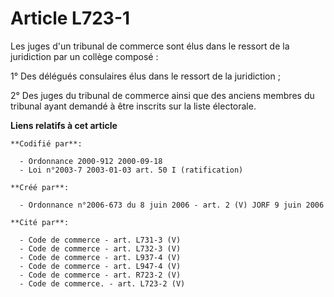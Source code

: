 # Article L723-1

Les juges d'un tribunal de commerce sont élus dans le ressort de la juridiction par un collège composé :

1° Des délégués consulaires élus dans le ressort de la juridiction ;

2° Des juges du tribunal de commerce ainsi que des anciens membres du tribunal ayant demandé à être inscrits sur la liste
électorale.

**Liens relatifs à cet article**

	**Codifié par**:

	  - Ordonnance 2000-912 2000-09-18
	  - Loi n°2003-7 2003-01-03 art. 50 I (ratification)

	**Créé par**:

	  - Ordonnance n°2006-673 du 8 juin 2006 - art. 2 (V) JORF 9 juin 2006

	**Cité par**:

	  - Code de commerce - art. L731-3 (V)
	  - Code de commerce - art. L732-3 (V)
	  - Code de commerce - art. L937-4 (V)
	  - Code de commerce - art. L947-4 (V)
	  - Code de commerce - art. R723-2 (V)
	  - Code de commerce. - art. L723-2 (V)

